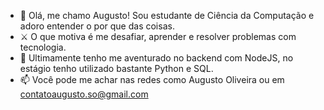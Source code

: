 - 👋 Olá, me chamo Augusto! Sou estudante de Ciência da Computação e adoro entender o por que das coisas.
-  ⚔ O que motiva é me desafiar, aprender e resolver problemas com tecnologia.
- 🌱 Ultimamente tenho me aventurado no backend com NodeJS, no estágio tenho utilizado bastante Python e SQL.
- 📫 Você pode me achar nas redes como Augusto Oliveira ou em contatoaugusto.so@gmail.com

<!---
augolv/augolv is a ✨ special ✨ repository because its `README.md` (this file) appears on your GitHub profile.
You can click the Preview link to take a look at your changes.
--->
